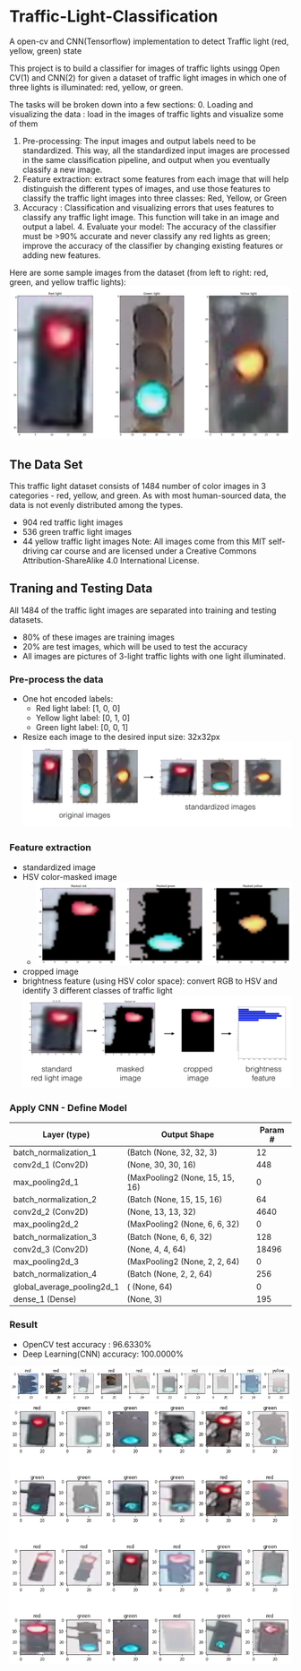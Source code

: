 # Traffic-Light-Classification
A open-cv and CNN(Tensorflow) implementation to detect Traffic light (red, yellow, green) state

This project is to build a classifier for images of traffic lights usingg Open CV(1) and CNN(2) for given a dataset of traffic light images in which one of three lights is illuminated: red, yellow, or green.

The tasks will be broken down into a few sections:
0. Loading and visualizing the data : load in the images of traffic lights and visualize some of them
1. Pre-processing: The input images and output labels need to be standardized. This way, all the standardized input images are processed in the same classification pipeline, and output when you eventually classify a new image.
2. Feature extraction: extract some features from each image that will help distinguish the different types of images, and use those features to classify the traffic light images into three classes: Red, Yellow, or Green
3. Accuracy : Classification and visualizing errors that uses features to classify any traffic light image. This function will take in an image and output a label. 4. Evaluate your model: The accuracy of the classifier must be >90% accurate and never classify any red lights as green; improve the accuracy of the classifier by changing existing features or adding new features. 

Here are some sample images from the dataset (from left to right: red, green, and yellow traffic lights):
![all lights](images/all_lights.png)

## The Data Set
This traffic light dataset consists of 1484 number of color images in 3 categories - red, yellow, and green. As with most human-sourced data, the data is not evenly distributed among the types. 
- 904 red traffic light images
- 536 green traffic light images
- 44 yellow traffic light images
Note: All images come from this MIT self-driving car course and are licensed under a Creative Commons Attribution-ShareAlike 4.0 International License.

## Traning and Testing Data
All 1484 of the traffic light images are separated into training and testing datasets.
- 80% of these images are training images
- 20% are test images, which will be used to test the accuracy
- All images are pictures of 3-light traffic lights with one light illuminated.

### Pre-process the data
- One hot encoded labels:  
    - Red light label: [1, 0, 0]
    - Yellow light label: [0, 1, 0]
    - Green light label: [0, 0, 1]
- Resize each image to the desired input size: 32x32px
![pre-process](images/processing_steps.png)

### Feature extraction
- standardized image
- HSV color-masked image
    - ![masked_image](images/masked_images.png)
- cropped image
- brightness feature (using HSV color space): convert RGB to HSV and identify 3 different classes of traffic light
![all pipeline](images/feature_ext_steps.png)

### Apply CNN - Define Model 
|Layer (type)      |           Output Shape   |           Param #   |
|-------|--------|--------|
|batch_normalization_1 |(Batch (None, 32, 32, 3)   |      12       | 
|conv2d_1 (Conv2D)    |        (None, 30, 30, 16)   |     448       |
|max_pooling2d_1 |(MaxPooling2 (None, 15, 15, 16)   |     0         |
|batch_normalization_2 |(Batch (None, 15, 15, 16)     |   64        |
| conv2d_2 (Conv2D)       |     (None, 13, 13, 32)     |   4640      |
|max_pooling2d_2| (MaxPooling2 (None, 6, 6, 32)      |    0         |
|batch_normalization_3 |(Batch (None, 6, 6, 32)     |     128       |
|conv2d_3 (Conv2D)          |  (None, 4, 4, 64)   |       18496     |
|max_pooling2d_3 |(MaxPooling2 (None, 2, 2, 64)   |       0         |
|batch_normalization_4 |(Batch (None, 2, 2, 64)       |   256       |
|global_average_pooling2d_1| ( (None, 64)        |       0         |
|dense_1 (Dense)          |    (None, 3)          |       195       |


### Result
- OpenCV test accuracy   : 96.6330%
- Deep Learning(CNN) accuracy: 100.0000%

![openCV result](images/tf_result_opencv.png)
![CNN result](images/tl_result_cnn.png)
